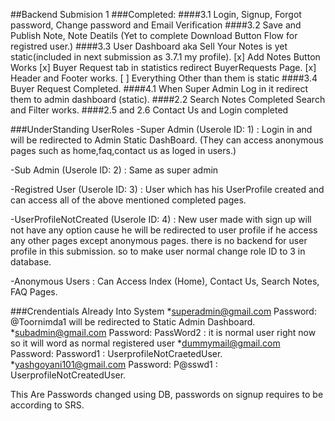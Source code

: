 ##Backend Submision 1
###Completed:
    ####3.1 Login, Signup, Forgot password, Change password and Email Verification
    ####3.2 Save and Publish Note, Note Deatils (Yet to complete Download Button Flow for registred user.)
    ####3.3 User Dashboard aka Sell Your Notes is yet static(included in next submission as 3.7.1 my profile).
      [x] Add Notes Button Works
      [x] Buyer Request tab in statistics redirect BuyerRequests Page.
      [x] Header and Footer works.
      [ ] Everything Other than them is static
    ####3.4 Buyer Request Completed.
    ####4.1 When Super Admin Log in it redirect them to admin dashboard (static).
    ####2.2 Search Notes Completed Search and Filter works. 
    ####2.5 and 2.6 Contact Us and Login completed
    
    
    
###UnderStanding UserRoles
-Super Admin (Userole ID: 1) : Login in and will be redirected to Admin Static DashBoard. (They can access anonymous pages such as home,faq,contact us as loged in users.)

-Sub Admin (Userole ID: 2) : Same as super admin

-Registred User (Userole ID: 3) : User which has his UserProfile created and can access all of the above mentioned completed pages.

-UserProfileNotCreated (Userole ID: 4) : New user made with sign up will not have any option cause he will be redirected to user profile if he access any other pages except anonymous pages.
  there is no backend for user profile in this submission. so to make user normal change role ID to 3 in database.
  
-Anonymous Users : Can Access Index (Home), Contact Us, Search Notes, FAQ Pages.

###Crendentials Already Into System
*superadmin@gmail.com   Password: \@Toornimda1 will be redirected to Static Admin Dashboard. 
*subadmin@gmail.com     Password: PassWord2 : it is normal user right now so it will word as normal registered user
*dummymail@gmail.com    Password: Password1 : UserprofileNotCraetedUser.
*yashgoyani101@gmail.com Password: P@sswd1 : UserprofileNotCreatedUser.

This Are Passwords changed using DB, passwords on signup requires to be according to SRS. 
